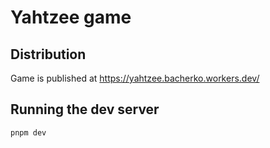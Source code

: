 # Yahtzee game

## Distribution

Game is published at https://yahtzee.bacherko.workers.dev/

## Running the dev server

```shell
pnpm dev
```
